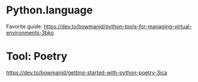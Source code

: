 # Python.language
Favorite.guide: https://dev.to/bowmanjd/python-tools-for-managing-virtual-environments-3bko

# Tool: Poetry
https://dev.to/bowmanjd/getting-started-with-python-poetry-3ica
